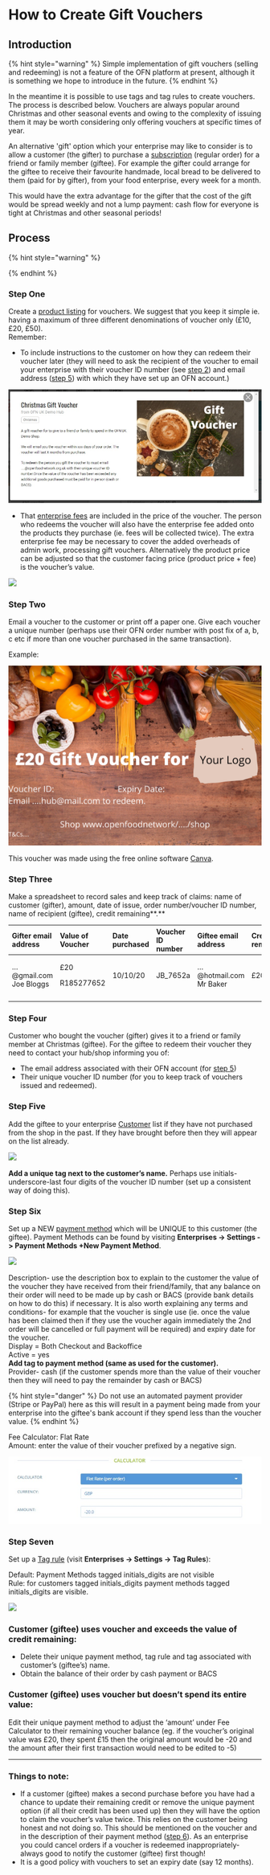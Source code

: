 # How to Create Gift Vouchers

## Introduction

{% hint style="warning" %}
Simple implementation of gift vouchers \(selling and redeeming\) is not a feature of the OFN platform at present, although it is something we hope to introduce in the future.
{% endhint %}

In the meantime it is possible to use tags and tag rules to create vouchers.  The process is described below.  Vouchers are always popular around Christmas and other seasonal events and owing to the complexity of issuing them it may be worth considering only offering vouchers at specific times of year.

An alternative 'gift' option which your enterprise may like to consider is to allow a customer \(the gifter\) to purchase a [subscription](../../basic-features/subscriptions/) \(regular order\) for a friend or family member \(giftee\).  For example the gifter could arrange for the giftee to receive their favourite handmade, local bread to be delivered to them \(paid for by gifter\), from your food enterprise, every week for a month.

This would have the extra advantage for the gifter that the cost of the gift would be spread weekly and not a lump payment: cash flow for everyone is tight at Christmas and other seasonal periods!

## Process

{% hint style="warning" %}

{% endhint %}

### Step One

Create a [product listing](../../basic-features/products-1/products.md) for vouchers. We suggest that you keep it simple ie. having a maximum of three different denominations of voucher only \(£10, £20, £50\).  
Remember: 

* To include instructions to the customer on how they can redeem their voucher later \(they will need to ask the recipient of the voucher to email your enterprise with their voucher ID number \(see [step 2](how-to-create-gift-vouchers.md#step-two)\) and email address \([step 5](how-to-create-gift-vouchers.md#step-five)\) with which they have set up an OFN account.\)

![](../../.gitbook/assets/christmasvoucher1.jpg)

* That [enterprise fees](../../basic-features/shopfront/enterprise-fees.md) are included in the price of the voucher.  The person who redeems the voucher will also have the enterprise fee added onto the products they purchase \(ie. fees will be collected twice\). The extra enterprise fee may be necessary to cover the added overheads of admin work, processing gift vouchers. Alternatively the product price can be adjusted so that the customer facing price \(product price + fee\) is the voucher’s value.

![](https://lh6.googleusercontent.com/6W_K3CG897YE3PugeGzZsJ_d2Zm4YDggGjnrzqTQFEdxnYAKkVCRq49UEG7LK06NWg7ickJZabGh2-GRX20nk9tXl6G-3zj-QtzoA8gvLChp-rb_7nFwNPXXqMCOQCs7cWiFUNux)

### Step Two

Email a voucher to the customer or print off a paper one. Give each voucher a unique number \(perhaps use their OFN order number with post fix of a, b, c etc if more than one voucher purchased in the same transaction\).

Example:

![](../../.gitbook/assets/1.png)

This voucher was made using the free online software [Canva](https://www.canva.com/).

### Step Three

Make a spreadsheet to record sales and keep track of claims: name of customer \(gifter\), amount, date of issue, order number/voucher ID number, name of recipient \(giftee\), credit remaining**.**

<table>
  <thead>
    <tr>
      <th style="text-align:left">Gifter email address</th>
      <th style="text-align:left">Value of Voucher</th>
      <th style="text-align:left">Date purchased</th>
      <th style="text-align:left">Voucher ID number</th>
      <th style="text-align:left">Giftee email address</th>
      <th style="text-align:left">Credit remaining</th>
    </tr>
  </thead>
  <tbody>
    <tr>
      <td style="text-align:left">&#x2026;@gmail.com
        <br />Joe Bloggs</td>
      <td style="text-align:left">
        <p>&#xA3;20</p>
        <p>R185277652</p>
      </td>
      <td style="text-align:left">10/10/20</td>
      <td style="text-align:left">JB_7652a</td>
      <td style="text-align:left">&#x2026;@hotmail.com
        <br />Mr Baker</td>
      <td style="text-align:left">&#xA3;20</td>
    </tr>
    <tr>
      <td style="text-align:left"></td>
      <td style="text-align:left"></td>
      <td style="text-align:left"></td>
      <td style="text-align:left"></td>
      <td style="text-align:left"></td>
      <td style="text-align:left"></td>
    </tr>
    <tr>
      <td style="text-align:left"></td>
      <td style="text-align:left"></td>
      <td style="text-align:left"></td>
      <td style="text-align:left"></td>
      <td style="text-align:left"></td>
      <td style="text-align:left"></td>
    </tr>
  </tbody>
</table>

### Step Four

Customer who bought the voucher \(gifter\) gives it to a friend or family member at Christmas \(giftee\). For the giftee to redeem their voucher they need to contact your hub/shop informing you of:

* The email address associated with their OFN account \(for [step 5](how-to-create-gift-vouchers.md#step-five)\)
* Their unique voucher ID number \(for you to keep track of vouchers issued and redeemed\).

### Step Five

Add the giftee to your enterprise [Customer](https://openfoodnetwork.org.uk/admin/customers) list if they have not purchased from the shop in the past. If they have brought before then they will appear on the list already.  

![](https://lh6.googleusercontent.com/kQ9p8e9MwV59o9bnXYdzS2yZCPduKmJrBr3PF0y--YxnUSCgTPlYvXgWgHVVv45T6RFCVfeuVZO32H2TggixTTkP_zzKitwD3Q3PeR70OrCWApmCVvJRUZtzQavLaADi6hYd-wsZ)

**Add a unique tag next to the customer’s name.** Perhaps use initials-underscore-last four digits of the voucher ID number \(set up a consistent way of doing this\).

### Step Six

Set up a NEW [payment method](../../basic-features/shopfront/payment-methods.md#setting-up-a-payment-method) which will be UNIQUE to this customer \(the giftee\).  Payment Methods can be found by visiting **Enterprises -&gt; Settings -&gt; Payment Methods +New Payment Method**.

![](https://lh3.googleusercontent.com/6ByGcLUnW_rDqrBloGtym1i64JhDcMEVFospqUCR7BZc1vk5lbpiqZREU3LhN8iU9bqKPyM_Wnd4YJwkkvgPWX4JIP9yHszyboX5rnZagwiaFMs0jbKage3z__gVKGDG2fLFPch_)

Description- use the description box to explain to the customer the value of the voucher they have received from their friend/family, that any balance on their order will need to be made up by cash or BACS \(provide bank details on how to do this\) if necessary. It is also worth explaining any terms and conditions- for example that the voucher is single use \(ie. once the value has been claimed then if they use the voucher again immediately the 2nd order will be cancelled or full payment will be required\) and expiry date for the voucher.  
Display = Both Checkout and Backoffice  
Active = yes  
**Add tag to payment method \(same as used for the customer\).**  
Provider- cash \(if the customer spends more than the value of their voucher then they will need to pay the remainder by cash or BACS\)

{% hint style="danger" %}
Do not use an automated payment provider \(Stripe or PayPal\) here as this will result in a payment being made from your enterprise into the giftee's bank account if they spend less than the voucher value.
{% endhint %}

Fee Calculator: Flat Rate  
Amount: enter the value of their voucher prefixed by a negative sign.

![](../../.gitbook/assets/christmaspmcalc.jpg)

### Step Seven

Set up a [Tag rule](../../basic-features/shopfront/customer-management-and-conditional-displays-prices/tags-and-tag-rules.md#show-hide-payment-methods) \(visit **Enterprises -&gt; Settings -&gt; Tag Rules**\):

Default: Payment Methods tagged initials\_digits are not visible  
Rule: for customers tagged initials\_digits payment methods tagged initials\_digits are visible.

![](https://lh5.googleusercontent.com/XNlPg1s5bgvq42adGiNAcJ6-1u4HAGDokwbp7jainIZM0RxROZMhW_kKrfrbGIUIjKJleibB-5glFEGySi3Dc6bbkdKctyKsJgmu6mFiskNOAxqqxEhX4JQWSSuC2TpD4HgdGiOX)

### **Customer \(giftee\) uses voucher and exceeds the value of credit remaining:** 

* Delete their unique payment method, tag rule and tag associated with customer’s \(giftee’s\) name.
* Obtain the balance of their order by cash payment or BACS

### **Customer \(giftee\) uses voucher but doesn’t spend its entire value:** 

Edit their unique payment method to adjust the ‘amount’ under Fee Calculator to their remaining voucher balance \(eg. if the voucher’s original value was £20, they spent £15 then the original amount would be -20 and the amount after their first transaction would need to be edited to -5\)  
****

### **Things to note:**

* If a customer \(giftee\) makes a second purchase before you have had a chance to update their remaining credit or remove the unique payment option \(if all their credit has been used up\) then they will have the option to claim the voucher’s value twice. This relies on the customer being honest and not doing so. This should be mentioned on the voucher and in the description of their payment method \([step 6](how-to-create-gift-vouchers.md#step-six)\). As an enterprise you could cancel orders if a voucher is redeemed inappropriately- always good to notify the customer \(giftee\) first though!
* It is a good policy with vouchers to set an expiry date \(say 12 months\).

